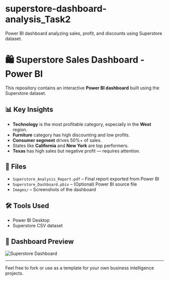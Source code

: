 # superstore-dashboard-analysis_Task2
 Power BI dashboard analyzing sales, profit, and discounts using Superstore dataset.
# 🛍️ Superstore Sales Dashboard - Power BI

This repository contains an interactive **Power BI dashboard** built using the Superstore dataset.

## 📊 Key Insights

- **Technology** is the most profitable category, especially in the **West** region.
- **Furniture** category has high discounting and low profits.
- **Consumer segment** drives 50%+ of sales.
- States like **California** and **New York** are top performers.
- **Texas** has high sales but negative profit — requires attention.

## 📁 Files

- `Superstore_Analysis_Report.pdf` – Final report exported from Power BI
- `Superstore_Dashboard.pbix` – (Optional) Power BI source file
- `Images/` – Screenshots of the dashboard

## 🛠️ Tools Used

- Power BI Desktop
- Superstore CSV dataset

## 📸 Dashboard Preview
![Superstore Dashboard](Images/dashboard_sample.png)

---

Feel free to fork or use as a template for your own business intelligence projects.

